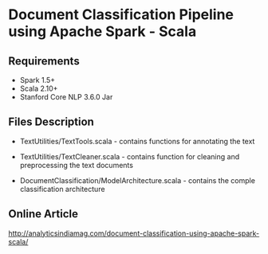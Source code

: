 # Document Classification Pipeline using Apache Spark - Scala

## Requirements

* Spark 1.5+
* Scala 2.10+
* Stanford Core NLP 3.6.0 Jar

## Files Description 

* TextUtilities/TextTools.scala  - contains functions for annotating the text 
    
* TextUtilities/TextCleaner.scala - contains function for cleaning and preprocessing the text documents

* DocumentClassification/ModelArchitecture.scala - contains the comple classification architecture

## Online Article 

http://analyticsindiamag.com/document-classification-using-apache-spark-scala/